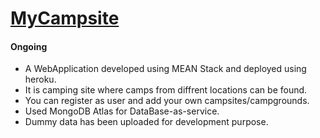 # [MyCampsite](https://whispering-garden-27256.herokuapp.com)
#### Ongoing
* A WebApplication developed using MEAN Stack and deployed using heroku.
* It is camping site where camps from diffrent locations can be found.
* You can register as user and add your own campsites/campgrounds.
* Used MongoDB Atlas for DataBase-as-service.
* Dummy data has been uploaded for development purpose.
